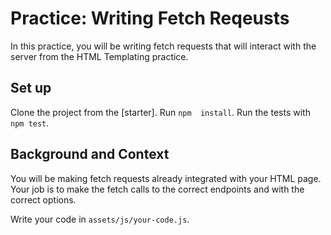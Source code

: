 # Practice: Writing Fetch Reqeusts

In this practice, you will be writing fetch requests that will interact with the server from the HTML Templating practice. 

## Set up

Clone the project from the [starter]. Run `npm  install`. Run the tests with `npm test`.

## Background and Context

You will be making fetch requests already integrated with your HTML page. Your job is to make the fetch calls to the correct endpoints and with the correct options. 

Write your code in `assets/js/your-code.js`. 
